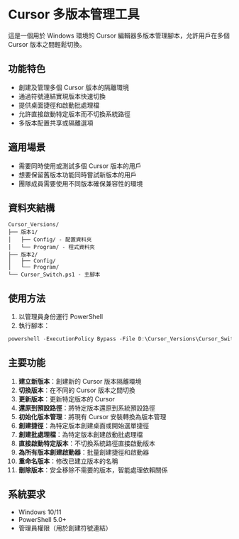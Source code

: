 # Cursor 多版本管理工具

這是一個用於 Windows 環境的 Cursor 編輯器多版本管理腳本，允許用戶在多個 Cursor 版本之間輕鬆切換。

## 功能特色

- 創建及管理多個 Cursor 版本的隔離環境
- 通過符號連結實現版本快速切換
- 提供桌面捷徑和啟動批處理檔
- 允許直接啟動特定版本而不切換系統路徑
- 多版本配置共享或隔離選項

## 適用場景

- 需要同時使用或測試多個 Cursor 版本的用戶
- 想要保留舊版本功能同時嘗試新版本的用戶
- 團隊成員需要使用不同版本確保兼容性的環境

## 資料夾結構

```
Cursor_Versions/
├── 版本1/
│   ├── Config/ - 配置資料夾
│   └── Program/ - 程式資料夾
├── 版本2/
│   ├── Config/
│   └── Program/
└── Cursor_Switch.ps1 - 主腳本
```

## 使用方法

1. 以管理員身份運行 PowerShell
2. 執行腳本：
```powershell
powershell -ExecutionPolicy Bypass -File D:\Cursor_Versions\Cursor_Switch.ps1
```

## 主要功能

1. **建立新版本**：創建新的 Cursor 版本隔離環境
2. **切換版本**：在不同的 Cursor 版本之間切換
3. **更新版本**：更新特定版本的 Cursor
4. **還原到預設路徑**：將特定版本還原到系統預設路徑
5. **初始化版本管理**：將現有 Cursor 安裝轉換為版本管理
6. **創建捷徑**：為特定版本創建桌面或開始選單捷徑
7. **創建批處理檔**：為特定版本創建啟動批處理檔
8. **直接啟動特定版本**：不切換系統路徑直接啟動版本
9. **為所有版本創建啟動器**：批量創建捷徑和啟動器
10. **重命名版本**：修改已建立版本的名稱
11. **刪除版本**：安全移除不需要的版本，智能處理依賴關係

## 系統要求

- Windows 10/11
- PowerShell 5.0+
- 管理員權限（用於創建符號連結）